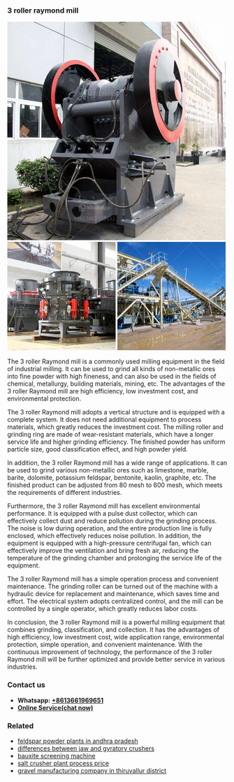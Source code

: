 <h3>3 roller raymond mill</h3><img src='1702259939.jpg' alt=''><p>The 3 roller Raymond mill is a commonly used milling equipment in the field of industrial milling. It can be used to grind all kinds of non-metallic ores into fine powder with high fineness, and can also be used in the fields of chemical, metallurgy, building materials, mining, etc. The advantages of the 3 roller Raymond mill are high efficiency, low investment cost, and environmental protection. </p><p>The 3 roller Raymond mill adopts a vertical structure and is equipped with a complete system. It does not need additional equipment to process materials, which greatly reduces the investment cost. The milling roller and grinding ring are made of wear-resistant materials, which have a longer service life and higher grinding efficiency. The finished powder has uniform particle size, good classification effect, and high powder yield. </p><p>In addition, the 3 roller Raymond mill has a wide range of applications. It can be used to grind various non-metallic ores such as limestone, marble, barite, dolomite, potassium feldspar, bentonite, kaolin, graphite, etc. The finished product can be adjusted from 80 mesh to 600 mesh, which meets the requirements of different industries. </p><p>Furthermore, the 3 roller Raymond mill has excellent environmental performance. It is equipped with a pulse dust collector, which can effectively collect dust and reduce pollution during the grinding process. The noise is low during operation, and the entire production line is fully enclosed, which effectively reduces noise pollution. In addition, the equipment is equipped with a high-pressure centrifugal fan, which can effectively improve the ventilation and bring fresh air, reducing the temperature of the grinding chamber and prolonging the service life of the equipment. </p><p>The 3 roller Raymond mill has a simple operation process and convenient maintenance. The grinding roller can be turned out of the machine with a hydraulic device for replacement and maintenance, which saves time and effort. The electrical system adopts centralized control, and the mill can be controlled by a single operator, which greatly reduces labor costs. </p><p>In conclusion, the 3 roller Raymond mill is a powerful milling equipment that combines grinding, classification, and collection. It has the advantages of high efficiency, low investment cost, wide application range, environmental protection, simple operation, and convenient maintenance. With the continuous improvement of technology, the performance of the 3 roller Raymond mill will be further optimized and provide better service in various industries.</p><h3>Contact us</h3><ul><li><strong>Whatsapp:&nbsp;<a href="https://wa.me/8613661969651">+8613661969651</a></strong></li><li><a href="https://swt.shibang-china.com/?git&amp;zhl&amp;3 roller raymond mill"><strong>Online Service(chat now)</strong></a></li></ul><h3>Related</h3><ul><li><a href='feldspar powder plants in andhra pradesh.md'>feldspar powder plants in andhra pradesh</a></li><li><a href='differences between jaw and gyratory crushers.md'>differences between jaw and gyratory crushers</a></li><li><a href='bauxite screening machine.md'>bauxite screening machine</a></li><li><a href='salt crusher plant process price.md'>salt crusher plant process price</a></li><li><a href='gravel manufacturing company in thiruvallur district.md'>gravel manufacturing company in thiruvallur district</a></li></ul>
